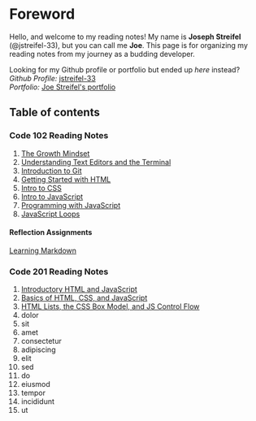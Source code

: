 # Foreword

Hello, and welcome to my reading notes! My name is **Joseph Streifel** (@jstreifel-33), but you can call me **Joe**. This page is for organizing my reading notes from my journey as a budding developer.

Looking for my Github profile or portfolio but ended up *here* instead?\
*Github Profile:* [jstreifel-33](https://github.com/jstreifel-33)\
*Portfolio:* [Joe Streifel's portfolio](https://jstreifel-33.github.io)

## Table of contents

### Code 102 Reading Notes

01. [The Growth Mindset](/archive/growth_mindset.md)
02. [Understanding Text Editors and the Terminal](/archive/editors-and-terminals.md)
03. [Introduction to Git](/archive/git-intro.md)
04. [Getting Started with HTML](/archive/html-structure.md)
05. [Intro to CSS](/archive/css-intro.md)
06. [Intro to JavaScript](/archive/js-intro.md)
07. [Programming with JavaScript](/archive/js-programming.md)
08. [JavaScript Loops](/archive/js-loops.md)

#### Reflection Assignments

[Learning Markdown](/reflections/learning-markdown.md)

### Code 201 Reading Notes

01. [Introductory HTML and JavaScript](/code-201/class-01.md)
02. [Basics of HTML, CSS, and JavaScript](/code-201/class-02.md)
03. [HTML Lists, the CSS Box Model, and JS Control Flow](/code-201/class-03)
04. dolor
05. sit
06. amet
07. consectetur
08. adipiscing
09. elit
10. sed
11. do
12. eiusmod
13. tempor
14. incididunt
15. ut
